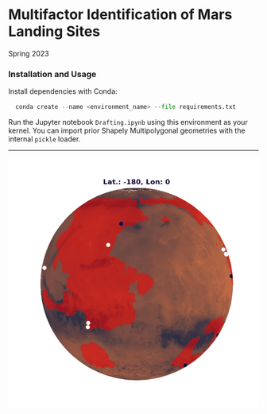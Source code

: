 # Multifactor Identification of Mars Landing Sites
Spring 2023

### Installation and Usage
Install dependencies with Conda:
```python
  conda create --name <environment_name> --file requirements.txt
```

Run the Jupyter notebook `Drafting.ipynb` using this environment as your kernel. You can import prior Shapely Multipolygonal geometries with the internal `pickle` loader.

---

![](https://github.com/hlakams/mars-landing/blob/main/rotating_mars.gif)

